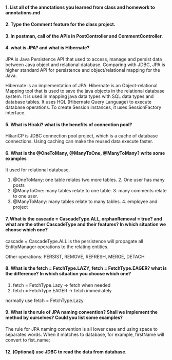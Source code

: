 #### 1. List all of the annotations you learned from class and homework to annotations.md
#### 2. Type the Comment feature for the class project.
#### 3. In postman, call of the APIs in PostController and CommentController.
#### 4. what is JPA? and what is Hibernate?
JPA is Java Persistence API that used to access, manage and persist data between Java object and relational database. 
Comparing with JDBC, JPA is higher standard API for persistence and object/relational mapping for the Java. 

Hibernate is an implementation of JPA. Hibernate is an Object-relational Mapping tool that is used to save the java objects in the relational database system.
It is used in mapping java data types with SQL data types and database tables. It uses HQL (Hibernate Query Language) to execute database operations. To create Session instances, it uses SessionFactory interface. 

#### 5. What is Hiraki? what is the benefits of connection pool?
HikariCP is JDBC connection pool project, which is a cache of database connections. Using caching can make the reused data execute faster. 

#### 6. What is the  @OneToMany, @ManyToOne, @ManyToMany? write some examples
It used for relational database, 
1. @OneToMany: one table relates two more tables.
   2. One user has many posts
2. @ManyToOne: many tables relate to one table.
   3. many comments relate to one user.
3. @ManyToMany: many tables relate to many tables.
   4. employee and project

#### 7. What is the  cascade = CascadeType.ALL, orphanRemoval = true? and what are the other CascadeType and their features? In which situation we choose which one?
cascade = CascadeType.ALL is the persistence will propagate all EntityManager operations to the relating entities.

Other operations: PERSIST, REMOVE, REFRESH, MERGE, DETACH
#### 8. What is the  fetch = FetchType.LAZY, fetch = FetchType.EAGER? what is the difference? In which situation you choose which one?
1. fetch = FetchType.Lazy -> fetch when needed 
2. fetch = FetchType.EAGER -> fetch immediately 

normally use fetch = FetchType.Lazy

#### 9. What is the rule of JPA naming convention? Shall we implement the method by ourselves? Could you list some examples?
The rule for JPA naming convention is all lower case and using space to separates words. When it matches to database, for example, firstName will convert to fist_name;
#### 12. (Optional) use JDBC to read the data from database.